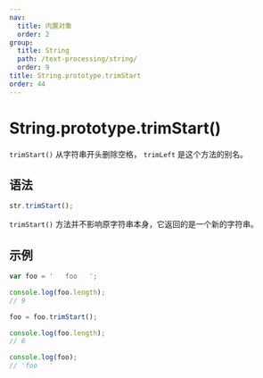 ```yaml
---
nav:
  title: 内置对象
  order: 2
group:
  title: String
  path: /text-processing/string/
  order: 9
title: String.prototype.trimStart
order: 44
---
```


# String.prototype.trimStart()

`trimStart()` 从字符串开头删除空格， `trimLeft` 是这个方法的别名。

## 语法

```js
str.trimStart();
```

`trimStart()` 方法并不影响原字符串本身，它返回的是一个新的字符串。

## 示例

```js
var foo = '   foo   ';

console.log(foo.length);
// 9

foo = foo.trimStart();

console.log(foo.length);
// 6

console.log(foo);
// 'foo   '
```
